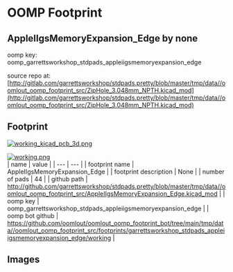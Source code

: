 # OOMP Footprint  
## AppleIIgsMemoryExpansion_Edge  by none  
  
oomp key: oomp_garrettsworkshop_stdpads_appleiigsmemoryexpansion_edge  
  
source repo at: [http://gitlab.com/garrettsworkshop/stdpads.pretty/blob/master/tmp/data//oomlout_oomp_footprint_src/ZipHole_3.048mm_NPTH.kicad_mod](http://gitlab.com/garrettsworkshop/stdpads.pretty/blob/master/tmp/data//oomlout_oomp_footprint_src/ZipHole_3.048mm_NPTH.kicad_mod)  
## Footprint  
  
[![working_kicad_pcb_3d.png](working_kicad_pcb_3d_600.png)](working_kicad_pcb_3d.png)  
  
[![working.png](working_600.png)](working.png)  
| name | value | 
| --- | --- | 
| footprint name | AppleIIgsMemoryExpansion_Edge | 
| footprint description | None | 
| number of pads | 44 | 
| github path | http://github.com/garrettsworkshop/stdpads.pretty/blob/master/tmp/data//oomlout_oomp_footprint_src/AppleIIgsMemoryExpansion_Edge.kicad_mod | 
| oomp key | oomp_garrettsworkshop_stdpads_appleiigsmemoryexpansion_edge | 
| oomp bot github | https://github.com/oomlout/oomlout_oomp_footprint_bot/tree/main/tmp/data//oomlout_oomp_footprint_src/footprints/garrettsworkshop_stdpads_appleiigsmemoryexpansion_edge/working | 
## Images  
